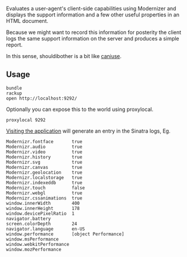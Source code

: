 Evaluates a user-agent's client-side capabilities using Modernizer and
displays the support information and a few other useful properties in an
HTML document.

Because we might want to record this information for posterity the
client logs the same support information on the server and produces a
simple report.

In this sense, shouldibother is a bit like [caniuse](http://caniuse.com).

Usage
-----

    bundle
    rackup
    open http://localhost:9292/

Optionally you can expose this to the world using proxylocal. 

    proxylocal 9292

[Visiting the application](http://localhost:9292/) will generate an entry in the Sinatra logs, Eg.

    Modernizr.fontface       true
    Modernizr.audio          true
    Modernizr.video          true
    Modernizr.history        true
    Modernizr.svg            true
    Modernizr.canvas         true
    Modernizr.geolocation    true
    Modernizr.localstorage   true
    Modernizr.indexeddb      true
    Modernizr.touch          false
    Modernizr.webgl          true
    Modernizr.cssanimations  true
    window.innerWidth        400
    window.innerHeight       178
    window.devicePixelRatio  1
    navigator.battery    
    screen.colorDepth        24
    navigator.language       en-US
    window.performance       [object Performance]
    window.msPerformance     
    window.webkitPerformance     
    window.mozPerformance 

